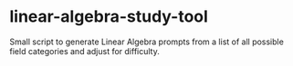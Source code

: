 # linear-algebra-study-tool
 Small script to generate Linear Algebra prompts from a list of all possible field categories and adjust for difficulty.
